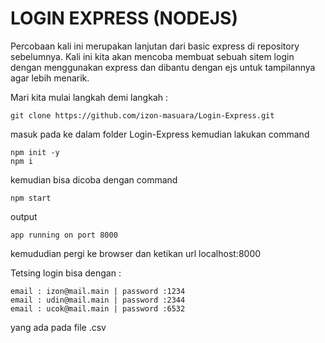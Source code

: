 # LOGIN EXPRESS (NODEJS)

Percobaan kali ini merupakan lanjutan dari basic express di repository sebelumnya. Kali ini kita akan mencoba membuat sebuah sitem login dengan menggunakan express dan dibantu dengan ejs untuk tampilannya agar lebih menarik.

Mari kita mulai langkah demi langkah :
```
git clone https://github.com/izon-masuara/Login-Express.git
```
masuk pada ke dalam folder Login-Express kemudian lakukan command

```
npm init -y
npm i
```

kemudian bisa dicoba dengan command
```
npm start
```
output
```
app running on port 8000
```

kemududian pergi ke browser dan ketikan url localhost:8000

Tetsing login bisa dengan :
```
email : izon@mail.main | password :1234
email : udin@mail.main | password :2344
email : ucok@mail.main | password :6532
```
yang ada pada file .csv